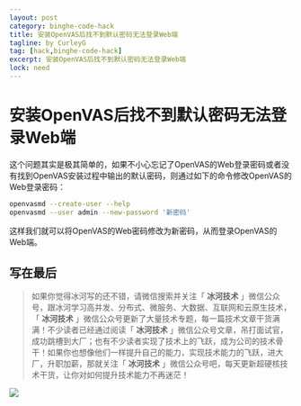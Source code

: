 ```yaml
---
layout: post
category: binghe-code-hack
title: 安装OpenVAS后找不到默认密码无法登录Web端
tagline: by CurleyG
tag: [hack,binghe-code-hack]
excerpt: 安装OpenVAS后找不到默认密码无法登录Web端
lock: need
---
```


# 安装OpenVAS后找不到默认密码无法登录Web端

这个问题其实是极其简单的，如果不小心忘记了OpenVAS的Web登录密码或者没有找到OpenVAS安装过程中输出的默认密码，则通过如下的命令修改OpenVAS的Web登录密码：

```bash
openvasmd --create-user --help
openvasmd --user admin --new-password '新密码'
```

这样我们就可以将OpenVAS的Web密码修改为新密码，从而登录OpenVAS的Web端。


## 写在最后

> 如果你觉得冰河写的还不错，请微信搜索并关注「 **冰河技术** 」微信公众号，跟冰河学习高并发、分布式、微服务、大数据、互联网和云原生技术，「 **冰河技术** 」微信公众号更新了大量技术专题，每一篇技术文章干货满满！不少读者已经通过阅读「 **冰河技术** 」微信公众号文章，吊打面试官，成功跳槽到大厂；也有不少读者实现了技术上的飞跃，成为公司的技术骨干！如果你也想像他们一样提升自己的能力，实现技术能力的飞跃，进大厂，升职加薪，那就关注「 **冰河技术** 」微信公众号吧，每天更新超硬核技术干货，让你对如何提升技术能力不再迷茫！


![](https://img-blog.csdnimg.cn/20200906013715889.png)
